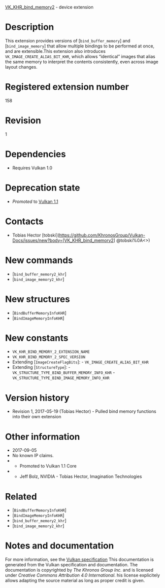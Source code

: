 [VK_KHR_bind_memory2](https://www.khronos.org/registry/vulkan/specs/1.3-extensions/man/html/VK_KHR_bind_memory2.html) - device extension

# Description
This extension provides versions of [`bind_buffer_memory`] and
[`bind_image_memory`] that allow multiple bindings to be performed at
once, and are extensible.This extension also introduces `VK_IMAGE_CREATE_ALIAS_BIT_KHR`, which
allows “identical” images that alias the same memory to interpret the
contents consistently, even across image layout changes.

# Registered extension number
158

# Revision
1

# Dependencies
- Requires Vulkan 1.0

# Deprecation state
- *Promoted* to [Vulkan 1.1](https://www.khronos.org/registry/vulkan/specs/1.3-extensions/html/vkspec.html#versions-1.1-promotions)

# Contacts
- Tobias Hector [tobski](https://github.com/KhronosGroup/Vulkan-Docs/issues/new?body=[VK_KHR_bind_memory2] @tobski%0A<<Here describe the issue or question you have about the VK_KHR_bind_memory2 extension>>)

# New commands
- [`bind_buffer_memory2_khr`]
- [`bind_image_memory2_khr`]

# New structures
- [`BindBufferMemoryInfoKHR`]
- [`BindImageMemoryInfoKHR`]

# New constants
- `VK_KHR_BIND_MEMORY_2_EXTENSION_NAME`
- `VK_KHR_BIND_MEMORY_2_SPEC_VERSION`
- Extending [`ImageCreateFlagBits`]:  - `VK_IMAGE_CREATE_ALIAS_BIT_KHR` 
- Extending [`StructureType`]:  - `VK_STRUCTURE_TYPE_BIND_BUFFER_MEMORY_INFO_KHR`  - `VK_STRUCTURE_TYPE_BIND_IMAGE_MEMORY_INFO_KHR`

# Version history
- Revision 1, 2017-05-19 (Tobias Hector)  - Pulled bind memory functions into their own extension

# Other information
* 2017-09-05
* No known IP claims.
*   - Promoted to Vulkan 1.1 Core 
*   - Jeff Bolz, NVIDIA  - Tobias Hector, Imagination Technologies

# Related
- [`BindBufferMemoryInfoKHR`]
- [`BindImageMemoryInfoKHR`]
- [`bind_buffer_memory2_khr`]
- [`bind_image_memory2_khr`]

# Notes and documentation
For more information, see the [Vulkan specification](https://www.khronos.org/registry/vulkan/specs/1.3-extensions/html/vkspec.html)
This documentation is generated from the Vulkan specification and documentation.
The documentation is copyrighted by *The Khronos Group Inc.* and is licensed under *Creative Commons Attribution 4.0 International*.
his license explicitely allows adapting the source material as long as proper credit is given.
        